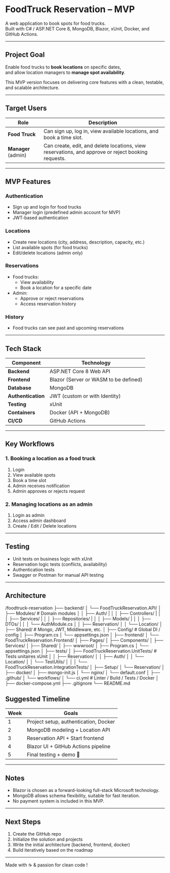 # FoodTruck Reservation – MVP

A web application to book spots for food trucks.  
Built with C# / ASP.NET Core 8, MongoDB, Blazor, xUnit, Docker, and GitHub Actions.

---

## Project Goal

Enable food trucks to **book locations** on specific dates,  
and allow location managers to **manage spot availability**.

This MVP version focuses on delivering core features with a clean, testable, and scalable architecture.

---

## Target Users

| Role                | Description                                                                                        |
|---------------------|----------------------------------------------------------------------------------------------------|
| **Food Truck**      | Can sign up, log in, view available locations, and book a time slot.                               |
| **Manager** (admin) | Can create, edit, and delete locations, view reservations, and approve or reject booking requests. |

---

## MVP Features

### Authentication
- Sign up and login for food trucks
- Manager login (predefined admin account for MVP)
- JWT-based authentication

### Locations
- Create new locations (city, address, description, capacity, etc.)
- List available spots (for food trucks)
- Edit/delete locations (admin only)

### Reservations
- Food trucks:
  - View availability
  - Book a location for a specific date
- Admin:
  - Approve or reject reservations
  - Access reservation history

### History
- Food trucks can see past and upcoming reservations

---

## Tech Stack

| Component          | Technology                            |
|--------------------|---------------------------------------|
| **Backend**        | ASP.NET Core 8 Web API                |
| **Frontend**       | Blazor (Server or WASM to be defined) |
| **Database**       | MongoDB                               |
| **Authentication** | JWT (custom or with Identity)         |
| **Testing**        | xUnit                                 |
| **Containers**     | Docker (API + MongoDB)                |
| **CI/CD**          | GitHub Actions                        |

---

## Key Workflows

### 1. Booking a location as a food truck
1. Login
2. View available spots
3. Book a time slot
4. Admin receives notification
5. Admin approves or rejects request

### 2. Managing locations as an admin
1. Login as admin
2. Access admin dashboard
3. Create / Edit / Delete locations

---

## Testing

- Unit tests on business logic with xUnit
- Reservation logic tests (conflicts, availability)
- Authentication tests
- Swagger or Postman for manual API testing

---
## Architecture

/foodtruck-reservation
├── backend/
│   └── FoodTruckReservation.API/
│       ├── Modules/                        # Domain modules
│       │   ├── Auth/
|       │   │   ├── Controllers/
|       │   │   ├── Services/
|       │   │   ├── Repositories/
|       │   │   ├── Models/
|       │   │   ├── DTOs/
|       │   │   └── AuthModule.cs
│       │   ├── Reservation/
│       │   └── Location/
│       ├── Shared/                         # Mongo, JWT, Middleware, etc.
│       ├── Config/                         # Global DI / config
│       ├── Program.cs
│       └── appsettings.json
│
├── frontend/
│   └── FoodTruckReservation.Frontend/
│       ├── Pages/
│       ├── Components/
│       ├── Services/
│       ├── Shared/
│       ├── wwwroot/
│       ├── Program.cs
│       └── appsettings.json
│
├── tests/
│   ├── FoodTruckReservation.UnitTests/    # Tests unitaires xUnit
│   │   ├── Reservation/
│   │   ├── Auth/
│   │   └── Location/
│   │   └── TestUtils/
│   │
│   └── FoodTruckReservation.IntegrationTests/
│       ├── Setup/
│       └── Reservation/
│
├── docker/
│   ├── mongo-init.js
│   └── nginx/
│       └── default.conf
│
├── .github/
│   └── workflows/
│       └── ci.yml                         # Linter / Build / Tests / Docker
│
├── docker-compose.yml
├── .gitignore
└── README.md


## Suggested Timeline

| Week | Goals |
|------|-------|
| 1    | Project setup, authentication, Docker |
| 2    | MongoDB modeling + Location API |
| 3    | Reservation API + Start frontend |
| 4    | Blazor UI + GitHub Actions pipeline |
| 5    | Final testing + demo 🎉 |

---

## Notes

- Blazor is chosen as a forward-looking full-stack Microsoft technology.
- MongoDB allows schema flexibility, suitable for fast iteration.
- No payment system is included in this MVP.

---

## Next Steps

1. Create the GitHub repo
2. Initialize the solution and projects
3. Write the initial architecture (backend, frontend, docker)
4. Build iteratively based on the roadmap

---

Made with ☕ & passion for clean code !
